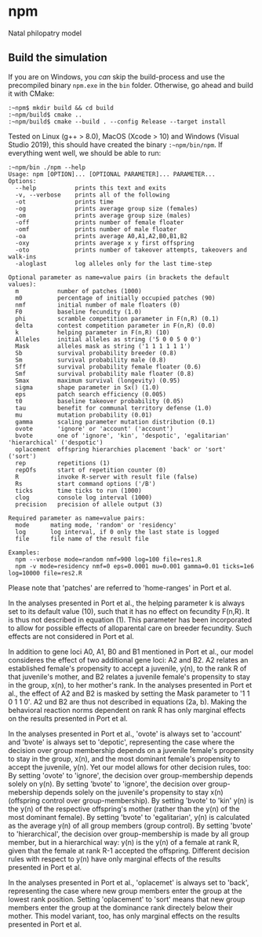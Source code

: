 # npm
Natal philopatry model


## Build the simulation

If you are on Windows, you *can* skip the build-process and use the precompiled binary `npm.exe` in the `bin` folder. Otherwise, go ahead and build it with CMake:

```
:~npm$ mkdir build && cd build
:~npm/build$ cmake ..
:~npm/build$ cmake --build . --config Release --target install
```

Tested on Linux (g++ > 8.0), MacOS (Xcode > 10) and Windows (Visual Studio 2019), this should have created the binary `:~npm/bin/npm`.
If everything went well, we should be able to run:

```
:~npm/bin ./npm --help
Usage: npm [OPTION]... [OPTIONAL PARAMETER]... PARAMETER...
Options:
  --help           prints this text and exits
  -v, --verbose    prints all of the following
  -ot              prints time
  -og              prints average group size (females)
  -om              prints average group size (males)
  -off             prints number of female floater
  -omf             prints number of male floater
  -oa              prints average A0,A1,A2,B0,B1,B2
  -oxy             prints average x y first offspring
  -oto             prints number of takeover attempts, takeovers and walk-ins
  -aloglast        log alleles only for the last time-step

Optional parameter as name=value pairs (in brackets the default values):
  m           number of patches (1000)
  m0          percentage of initially occupied patches (90)
  nmf         initial number of male floaters (0)
  F0          baseline fecundity (1.0)
  phi         scramble competition parameter in F(n,R) (0.1)
  delta       contest competition parameter in F(n,R) (0.0)
  k           helping parameter in F(n,R) (10)
  Alleles     initial alleles as string ('5 0 0 5 0 0')
  Mask        alleles mask as string ('1 1 1 1 1 1')
  Sb          survival probability breeder (0.8)
  Sm          survival probability male (0.8)
  Sff         survival probability female floater (0.6)
  Smf         survival probability male floater (0.8)
  Smax        maximum survival (longevity) (0.95)
  sigma       shape parameter in Sx() (1.0)
  eps         patch search efficiency (0.005)
  t0          baseline takeover probability (0.05)
  tau         benefit for communal territory defense (1.0)
  mu          mutation probability (0.01)
  gamma       scaling parameter mutation distribution (0.1)
  ovote       'ignore' or 'account' ('account')
  bvote       one of 'ignore', 'kin', 'despotic', 'egalitarian' 'hierarchical' ('despotic')
  oplacement  offspring hierarchies placement 'back' or 'sort' ('sort')
  rep         repetitions (1)
  repOfs      start of repetition counter (0)
  R           invoke R-server with result file (false)
  Rs          start command options ('/B')
  ticks       time ticks to run (1000)
  clog        console log interval (1000)
  precision   precision of allele output (3)

Required parameter as name=value pairs:
  mode      mating mode, 'random' or 'residency'
  log       log interval, if 0 only the last state is logged
  file      file name of the result file

Examples:
  npm --verbose mode=random nmf=900 log=100 file=res1.R
  npm -v mode=residency nmf=0 eps=0.0001 mu=0.001 gamma=0.01 ticks=1e6 log=10000 file=res2.R
```

Please note that 'patches' are referred to 'home-ranges' in Port et al.

In the analyses presented in Port et al., the helping parameter k is always set to its default value (10), such that it has no effect on fecundity F(n,R). It is thus not described in equation (1). This parameter has been incorporated to allow for possible effects of alloparental care on breeder fecundity. Such effects are not considered in Port et al.

In addition to gene loci A0, A1, B0 and B1 mentioned in Port et al., our model consideres the effect of two additional gene loci: A2 and B2. A2 relates an established female's propensity to accept a juvenile, y(n), to the rank R of that juvenile's mother, and B2 relates a juvenile female's propensity to stay in the group, x(n), to her mother's rank. In the analyses presented in Port et al., the effect of A2 and B2 is masked by setting the Mask parameter to '1 1 0 1 1 0'. A2 und B2 are thus not described in equations (2a, b). Making the behavioral reaction norms dependent on rank R has only marginal effects on the results presented in Port et al.

In the analyses presented in Port et al., 'ovote' is always set to 'account' and 'bvote' is always set to 'depotic', representing the case where the decision over group membership depends on a juvenile female's propensity to stay in the group, x(n), and the most dominant female's propensity to accept the juvenile, y(n). Yet our model allows for other decision rules, too: By setting 'ovote' to 'ignore', the decision over group-membership depends solely on y(n). By setting 'bvote' to 'ignore', the decision over group-mebership depends solely on the juvenile's propensity to stay x(n) (offspring control over group-membership). By setting 'bvote' to 'kin' y(n) is the y(n) of the respective offspring's mother (rather than the y(n) of the most dominant female). By setting 'bvote' to 'egalitarian', y(n) is calculated as the average y(n) of all group members (group control). By setting 'bvote' to 'hierarchical', the decision over group-membership is made by all group member, but in a hierarchical way: y(n) is the y(n) of a female at rank R, given that the female at rank R-1 accepted the offspring. Different decision rules with respect to y(n) have only marginal effects of the results presented in Port et al.

In the analyses presented in Port et al., 'oplacemet' is always set to 'back', representing the case where new group members enter the group at the lowest rank position. Setting 'oplacement' to 'sort' means that new group members enter the group at the dominance rank directely below their mother. This model variant, too, has only marginal effects on the results presented in Port et al.
